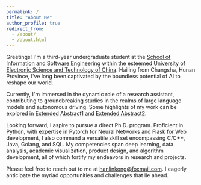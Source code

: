 ```yaml
---
permalink: /
title: "About Me"
author_profile: true
redirect_from: 
  - /about/
  - /about.html
---
```


Greetings! I'm a third-year undergraduate student at the [School of Information and Software Engineering](https://sise.uestc.edu.cn/) within the esteemed [University of Electronic Science and Technology of China](https://www.uestc.edu.cn/). Hailing from Changsha, Hunan Province, I've long been captivated by the boundless potential of AI to reshape our world.

Currently, I'm immersed in the dynamic role of a research assistant, contributing to groundbreaking studies in the realms of large language models and autonomous driving. Some highlights of my work can be explored in [Extended Abstract1](URL1) and [Extended Abstract2](URL2).

Looking forward, I aspire to pursue a direct Ph.D. program. Proficient in Python, with expertise in Pytorch for Neural Networks and Flask for Web development, I also command a versatile skill set encompassing C/C++, Java, Golang, and SQL. My competencies span deep learning, data analysis, academic visualization, product design, and algorithm development, all of which fortify my endeavors in research and projects.

Please feel free to reach out to me at hanlinkong@foxmail.com. I eagerly anticipate the myriad opportunities and challenges that lie ahead.
